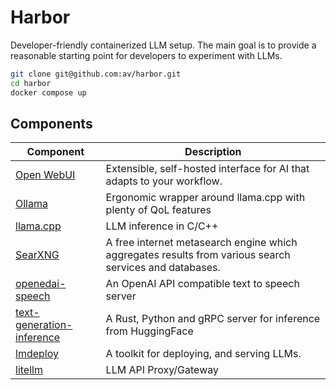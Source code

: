 # Harbor

Developer-friendly containerized LLM setup. The main goal is to provide a reasonable starting point for developers to experiment with LLMs.

```bash
git clone git@github.com:av/harbor.git
cd harbor
docker compose up
```

## Components

| Component | Description |
| --- | --- |
| [Open WebUI](https://docs.openwebui.com/) | Extensible, self-hosted interface for AI that adapts to your workflow. |
| [Ollama](https://ollama.com/) | Ergonomic wrapper around llama.cpp with plenty of QoL features |
| [llama.cpp](https://github.com/ggerganov/llama.cpp) | LLM inference in C/C++ |
| [SearXNG](https://github.com/searxng/searxng) | A free internet metasearch engine which aggregates results from various search services and databases. |
| [openedai-speech](https://github.com/matatonic/openedai-speech) | An OpenAI API compatible text to speech server |
| [text-generation-inference](https://github.com/huggingface/text-generation-inference) | A Rust, Python and gRPC server for inference from HuggingFace |
| [lmdeploy](https://lmdeploy.readthedocs.io/en/latest/get_started.html) | A toolkit for deploying, and serving LLMs. |
| [litellm](https://docs.litellm.ai/docs/) | LLM API Proxy/Gateway |